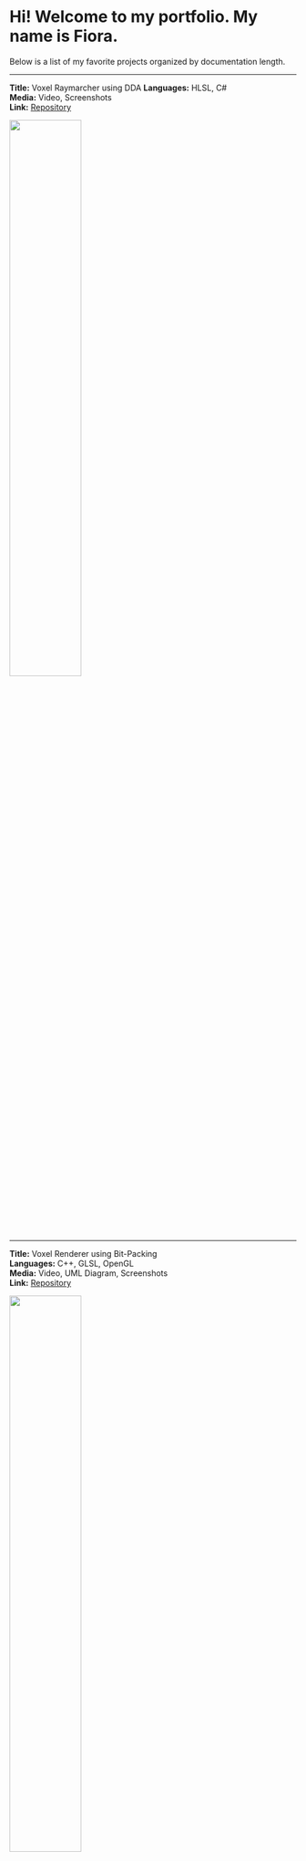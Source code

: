 # Hi! Welcome to my portfolio. My name is Fiora.

Below is a list of my favorite projects organized by documentation length.

---

**Title:** Voxel Raymarcher using DDA
**Languages:** HLSL, C#  
**Media:** Video, Screenshots  
**Link:** [Repository](https://github.com/fiora-nott/recursive-reflections)  

<image src="Screenshots/reflection_scene.png" width="50%" height="auto" />

---

**Title:** Voxel Renderer using Bit-Packing  
**Languages:** C++, GLSL, OpenGL  
**Media:** Video, UML Diagram, Screenshots  
**Link:** [Repository](https://github.com/fiora-nott/gl-mesh-bitpacking)  

<image src="Screenshots/opengl_mesh.png" width="50%" height="auto" />

---

**Title:** Live-Update Student Leaderboard 🖱️  
**Languages:** Javascript, Google Apps Script, JQuery  
**Media:** PDF Writeup, Webpage Links  
**Link:** [Repository](https://github.com/fiora-nott/gas-leaderboard.git)  

<image src="Screenshots/student_leaderboard.png" width="50%" height="auto" />

---

<!--
**fiora-nott/fiora-nott** is a ✨ _special_ ✨ repository because its `README.md` (this file) appears on your GitHub profile.

Here are some ideas to get you started:

- 🔭 I’m currently working on ...
- 🌱 I’m currently learning ...
- 👯 I’m looking to collaborate on ...
- 🤔 I’m looking for help with ...
- 💬 Ask me about ...
- 📫 How to reach me: ...
- 😄 Pronouns: ...
- ⚡ Fun fact: ...
-->
